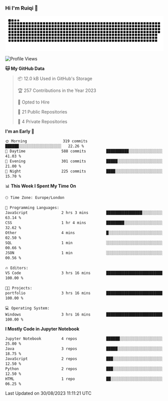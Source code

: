 ### Hi I'm Ruiqi 👋
![Snake](https://github.com/ZRQ-rikkie/ZRQ-rikkie/blob/output/github-contribution-grid-snake.svg)

<!--START_SECTION:waka-->
![Profile Views](http://img.shields.io/badge/Profile%20Views-557-blue)

**🐱 My GitHub Data** 

> 📦 12.0 kB Used in GitHub's Storage 
 > 
> 🏆 257 Contributions in the Year 2023
 > 
> 💼 Opted to Hire
 > 
> 📜 21 Public Repositories 
 > 
> 🔑 4 Private Repositories 
 > 
**I'm an Early 🐤** 

```text
🌞 Morning                319 commits         ██████░░░░░░░░░░░░░░░░░░░   22.26 % 
🌆 Daytime                588 commits         ██████████░░░░░░░░░░░░░░░   41.03 % 
🌃 Evening                301 commits         █████░░░░░░░░░░░░░░░░░░░░   21.00 % 
🌙 Night                  225 commits         ████░░░░░░░░░░░░░░░░░░░░░   15.70 % 
```


📊 **This Week I Spent My Time On** 

```text
🕑︎ Time Zone: Europe/London

💬 Programming Languages: 
JavaScript               2 hrs 3 mins        ████████████████░░░░░░░░░   63.14 % 
CSS                      1 hr 4 mins         ████████░░░░░░░░░░░░░░░░░   32.62 % 
Other                    4 mins              █░░░░░░░░░░░░░░░░░░░░░░░░   02.50 % 
SQL                      1 min               ░░░░░░░░░░░░░░░░░░░░░░░░░   00.66 % 
JSON                     1 min               ░░░░░░░░░░░░░░░░░░░░░░░░░   00.56 % 

🔥 Editors: 
VS Code                  3 hrs 16 mins       █████████████████████████   100.00 % 

🐱‍💻 Projects: 
portfolio                3 hrs 16 mins       █████████████████████████   100.00 % 

💻 Operating System: 
Windows                  3 hrs 16 mins       █████████████████████████   100.00 % 
```

**I Mostly Code in Jupyter Notebook** 

```text
Jupyter Notebook         4 repos             ██████░░░░░░░░░░░░░░░░░░░   25.00 % 
Java                     3 repos             █████░░░░░░░░░░░░░░░░░░░░   18.75 % 
JavaScript               2 repos             ███░░░░░░░░░░░░░░░░░░░░░░   12.50 % 
Python                   2 repos             ███░░░░░░░░░░░░░░░░░░░░░░   12.50 % 
HTML                     1 repo              ██░░░░░░░░░░░░░░░░░░░░░░░   06.25 % 
```




 Last Updated on 30/08/2023 11:11:21 UTC
<!--END_SECTION:waka-->
